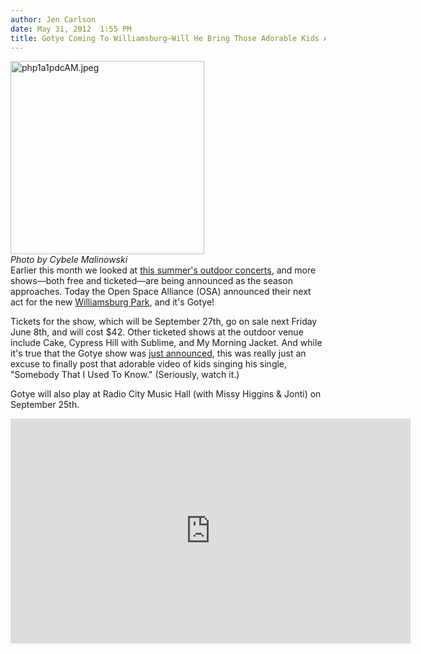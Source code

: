 ```yaml
---
author: Jen Carlson
date: May 31, 2012  1:55 PM
title: Gotye Coming To Williamsburg—Will He Bring Those Adorable Kids Along To Sing His Song?
---
```


<p><span class="mt-enclosure mt-enclosure-image" style="display: inline;"> </span></p><div class="image-right"> <img alt="php1a1pdcAM.jpeg" src="https://web.archive.org/web/20120601084945im_/http://gothamist.com/attachments/arts_jen/php1a1pdcAM.jpeg" width="310" height="309"> <br> <i style=" width:310px; ;display:block"> Photo by Cybele Malinowski</i></div> Earlier this month we looked at <a href="https://web.archive.org/web/20120601084945/http://gothamist.com/2012/05/09/northside_festival_lineup.php">this summer&apos;s outdoor concerts</a>, and more shows&#x2014;both free and ticketed&#x2014;are being announced as the season approaches. Today the Open Space Alliance (OSA) announced their next act for the new <a href="https://web.archive.org/web/20120601084945/http://gothamist.com/2012/03/28/welcome_to_williamsburg_park.php">Williamsburg Park</a>, and it&apos;s Gotye! <p></p>

<p>Tickets for the show, which will be September 27th, go on sale next Friday June 8th, and will cost $42. Other ticketed shows at the outdoor venue include Cake, Cypress Hill with Sublime, and My Morning Jacket. And while it&apos;s true that the Gotye show was <a href="https://web.archive.org/web/20120601084945/https://www.facebook.com/photo.php?fbid=371099196286844&amp;set=a.326201130776651.77970.323979554332142&amp;type=1">just announced</a>, this was really just an excuse to finally post that adorable video of kids singing his single, &quot;Somebody That I Used To Know.&quot; (Seriously, watch it.)</p>

<p>Gotye will also play at Radio City Music Hall (with Missy Higgins &amp; Jonti) on September 25th.</p>

<p><iframe width="640" height="360" src="https://web.archive.org/web/20120601084945if_/http://www.youtube.com/embed/nNtoq6SJ3_A" frameborder="0" allowfullscreen></iframe></p>